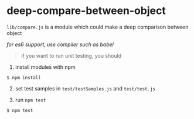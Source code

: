 # deep-compare-between-object
`lib/compare.js` is a module which could make a deep comparison between object 

*for es6 support, use compiler such as babel*

>if you want to run unit testing, you should

1. install modules with npm

<pre><code>$ npm install</code></pre>

2. set test samples in `test/testSamples.js` and `test/test.js`

3. run `npm test`
<pre><code>$ npm test </code></pre>
